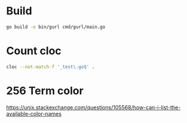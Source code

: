 # Build

```bash
go build -o bin/gurl cmd/gurl/main.go
```

# Count cloc

```bash
cloc --not-match-f '_test\.go$' .
```

# 256 Term color

<https://unix.stackexchange.com/questions/105568/how-can-i-list-the-available-color-names>